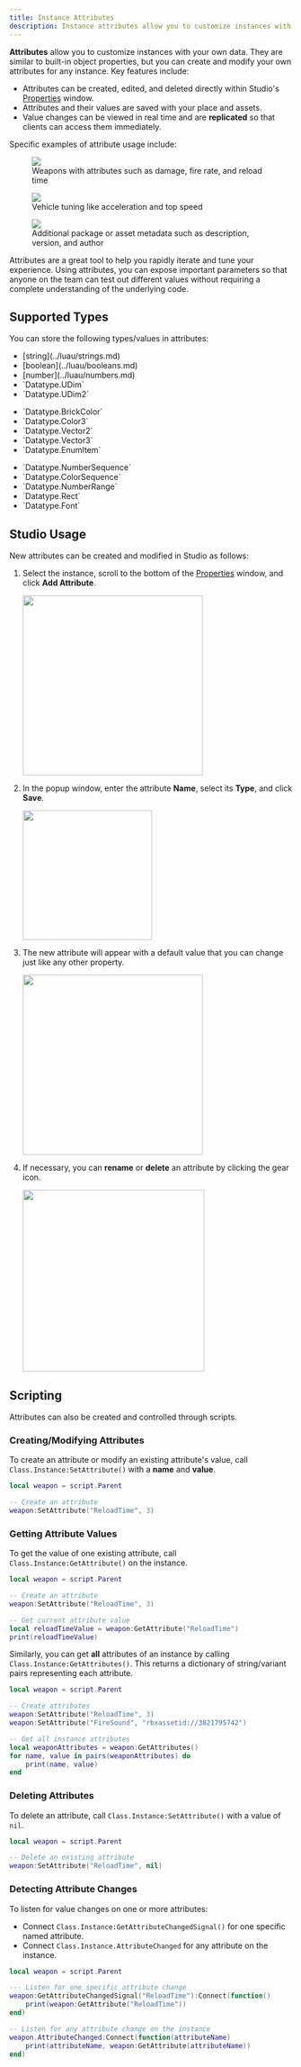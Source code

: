 ```yaml
---
title: Instance Attributes
description: Instance attributes allow you to customize instances with your own data.
---
```


**Attributes** allow you to customize instances with your own data. They are similar to built-in object properties, but you can create and modify your own attributes for any instance. Key features include:

- Attributes can be created, edited, and deleted directly within Studio's [Properties](../studio/properties.md) window.
- Attributes and their values are saved with your place and assets.
- Value changes can be viewed in real time and are **replicated** so that clients can access them immediately.

Specific examples of attribute usage include:

<GridContainer numColumns="3">
  <figure>
    <img src="../assets/studio/properties/Instance-Attributes-Example-A.jpg" />
    <figcaption>Weapons with attributes such as damage, fire rate, and reload time</figcaption>
  </figure>
  <figure>
    <img src="../assets/studio/properties/Instance-Attributes-Example-B.jpg" />
    <figcaption>Vehicle tuning like acceleration and top speed</figcaption>
  </figure>
  <figure>
    <img src="../assets/studio/properties/Instance-Attributes-Example-C.jpg" />
    <figcaption>Additional package or asset metadata such as description, version, and author</figcaption>
  </figure>
</GridContainer>

<Alert severity="success">
Attributes are a great tool to help you rapidly iterate and tune your experience. Using attributes, you can expose important parameters so that anyone on the team can test out different values without requiring a complete understanding of the underlying code.
</Alert>

## Supported Types

You can store the following types/values in attributes:

<Grid container spacing={1}>
	<Grid item>
		<ul>
			<li>[string](../luau/strings.md)</li>
			<li>[boolean](../luau/booleans.md)</li>
			<li>[number](../luau/numbers.md)</li>
			<li>`Datatype.UDim`</li>
			<li>`Datatype.UDim2`</li>
		</ul>
	</Grid>
	<Grid item>
		<ul>
			<li>`Datatype.BrickColor`</li>
			<li>`Datatype.Color3`</li>
			<li>`Datatype.Vector2`</li>
			<li>`Datatype.Vector3`</li>
			<li>`Datatype.EnumItem`</li>
		</ul>
	</Grid>
	<Grid item>
		<ul>
			<li>`Datatype.NumberSequence`</li>
			<li>`Datatype.ColorSequence`</li>
			<li>`Datatype.NumberRange`</li>
			<li>`Datatype.Rect`</li>
			<li>`Datatype.Font`</li>
		</ul>
	</Grid>
</Grid>

## Studio Usage

New attributes can be created and modified in Studio as follows:

1. Select the instance, scroll to the bottom of the [Properties](../studio/properties.md) window, and click **Add&nbsp;Attribute**.

   <img src="../assets/studio/properties/Add-Attribute-Button.png" width="320" />

1. In the popup window, enter the attribute **Name**, select its **Type**, and click **Save**.

   <img src="../assets/studio/properties/Add-Attribute-Popup.png" width="230" />

1. The new attribute will appear with a default value that you can change just like any other property.

   <img src="../assets/studio/properties/Set-Attribute.png" width="320" />

1. If necessary, you can **rename** or **delete** an attribute by clicking the gear icon.

   <img src="../assets/studio/properties/Attribute-Gear-Button.png" width="323" />

## Scripting

Attributes can also be created and controlled through scripts.

### Creating/Modifying Attributes

To create an attribute or modify an existing attribute's value, call `Class.Instance:SetAttribute()` with a **name** and **value**.

```lua title='Create or Modify Attribute' highlight='4'
local weapon = script.Parent

-- Create an attribute
weapon:SetAttribute("ReloadTime", 3)
```

### Getting Attribute Values

To get the value of one existing attribute, call `Class.Instance:GetAttribute()` on the instance.

```lua title='Get Attribute Value' highlight='4, 7'
local weapon = script.Parent

-- Create an attribute
weapon:SetAttribute("ReloadTime", 3)

-- Get current attribute value
local reloadTimeValue = weapon:GetAttribute("ReloadTime")
print(reloadTimeValue)
```

Similarly, you can get **all** attributes of an instance by calling `Class.Instance:GetAttributes()`. This returns a dictionary of string/variant pairs representing each attribute.

```lua title='Get All Attributes' highlight='4-5, 8'
local weapon = script.Parent

-- Create attributes
weapon:SetAttribute("ReloadTime", 3)
weapon:SetAttribute("FireSound", "rbxassetid://3821795742")

-- Get all instance attributes
local weaponAttributes = weapon:GetAttributes()
for name, value in pairs(weaponAttributes) do
	print(name, value)
end
```

### Deleting Attributes

To delete an attribute, call `Class.Instance:SetAttribute()` with a value of `nil`.

```lua title='Delete Attribute' highlight='4'
local weapon = script.Parent

-- Delete an existing attribute
weapon:SetAttribute("ReloadTime", nil)
```

### Detecting Attribute Changes

To listen for value changes on one or more attributes:

- Connect `Class.Instance:GetAttributeChangedSignal()` for one specific named attribute.
- Connect `Class.Instance.AttributeChanged` for any attribute on the instance.

```lua title='Listen for Change on Attribute(s)' highlight='4-6, 9-11'
local weapon = script.Parent

--- Listen for one specific attribute change
weapon:GetAttributeChangedSignal("ReloadTime"):Connect(function()
	print(weapon:GetAttribute("ReloadTime"))
end)

-- Listen for any attribute change on the instance
weapon.AttributeChanged:Connect(function(attributeName)
	print(attributeName, weapon:GetAttribute(attributeName))
end)
```
